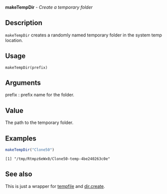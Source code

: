 **makeTempDir** - *Create a temporary folder*

Description
--------------------

`makeTempDir` creates a randomly named temporary folder in the 
system temp location.


Usage
--------------------
```
makeTempDir(prefix)
```

Arguments
-------------------

prefix
:   prefix name for the folder.




Value
-------------------

The path to the temporary folder.



Examples
-------------------

```R
makeTempDir("Clone50")
```


```
[1] "/tmp/Rtmpz6eWx0/Clone50-temp-4be240263c0e"

```



See also
-------------------

This is just a wrapper for [tempfile](http://www.rdocumentation.org/packages/base/topics/tempfile) and 
[dir.create](http://www.rdocumentation.org/packages/base/topics/files2).



